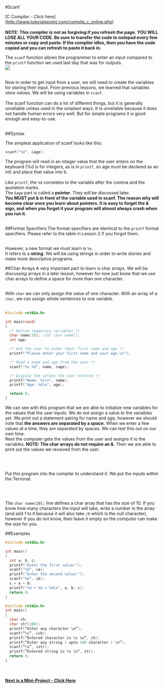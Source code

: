 #Scanf

[C Compiler - Click here] (http://www.tutorialspoint.com/compile_c_online.php)<br><br>
__NOTE: This compiler is not as forgiving if you refresh the page. YOU WILL LOSE ALL YOUR CODE. Be sure to transfer the code to notepad every few minutes or copy and paste. If the compiler idles, then you have the code copied and you can refresh to paste it back in.__

The ```scanf``` function allows the programmer to enter an input compared to the ```printf``` function we used last day that was for outputs.<br>
<img src = "http://www.cprogrammingexpert.com/images/scanf.gif"><br><br>

Now in order to get input from a user, we still need to create the variables for storing their input. From previous lessons, we learned that variables _store_ values. We will be using variables in ```scanf```. 
<br><br>
The scanf function can do a lot of different things, but it is generally unreliable unless used in the simplest ways. It is unreliable because it does not handle human errors very well. But for simple programs it is good enough and easy-to-use.<br><br>

##Syntax

The simplest application of scanf looks like this:
```c
scanf("%d", &age);
```
The program will read in an integer value that the user enters on the keyboard (%d is for integers, as is in ```printf```, so age must be declared as an int) and place that value into b. <br><br>
Like ```printf```, the ```%d``` correlates to the variable after the comma and the quotation marks.<br>
The ```&age``` part is called a __pointer__. They will be discussed later. <br>
__You MUST put & in front of the variable used in scanf. The reason why will become clear once you learn about pointers. It is easy to forget the & sign, and when you forget it your program will almost always crash when you run it.__
<br><br>

##Format Specifiers
The format specifiers are identical to the ```printf``` format specifiers. Please refer to the table in Lesson 2 if you forgot them.<br><br>

However, a new format we must learn is ```%s```. <br>
It refers to a __string__. We will be using strings in order to write stories and make more descriptive programs.

##Char Arrays
A very important part to learn is char arrays. We will be discussing arrays in a later lesson, however for now just know that we use char arrays to define a space for more than one character.<br><br>

With ```char``` we can only assign the value of one character. With an array of a ```char```, we can assign whole sentences to one variable. <br><br>

```c
#include <stdio.h>

int main(void)
{
  /* Define temporary variables */
  char name[10]; //Or char name[];
  int age;

  /* Ask the user to enter their first name and age */
  printf("Please enter your first name and your age.\n");

  /* Read a name and age from the user */
  scanf("%s %d", name, &age);

  /* Display the values the user entered */
  printf("Name: %s\n", name);
  printf("Age: %d\n", age);

  return 0;
}
```
We can see with this program that we are able to initialize new variables for the values that the user inputs. We do not assign a value to the variables yet. We print out a statement asking for name and age, however we should note that __the answers are separated by a space.__ When we enter a few values at a time, they are separated by spaces. We can test this out on our own time.<br>
Next the computer gets the values from the user and assigns it to the variables. __NOTE: The char arrays do not require an &__. Then we are able to print out the values we received from the user.

<br><br>

Put this program into the compiler to understand it. We put the inputs within the Terminal.

<br><br>

The ```char name[10];``` line defines a char array that has the size of 10. If you know how many characters the input will take, write a number in the array (and add 1 to it because it will also take ```/0``` which is the null character), however if you do not know, then leave it empty so the computer can make the size for you.

##Examples
```c
#include <stdio.h>

int main()
{
  int a, b, c;
  printf("Enter the first value:");
  scanf("%d", &a);
  printf("Enter the second value:");
  scanf("%d", &b);
  c = a + b;
  printf("%d + %d = %d\n", a, b, c);
  return 0;
}
```

```c
#include <stdio.h>
int main()
{
  char ch;
  char str[100];
  printf(“Enter any character \n”);
  scanf(“%c”, &ch);
  printf(“Entered character is %c \n”, ch);
  printf(“Enter any string ( upto 100 character ) \n”);
  scanf(“%s”, &str);
  printf(“Entered string is %s \n”, str);
  return 0;
}          
```

<br><br>
__[Next is a Mini-Project - Click Here](https://github.com/burnabysouthprogramming/Lessons/blob/master/3c.%20Practice%20Mini-Project.md)__
